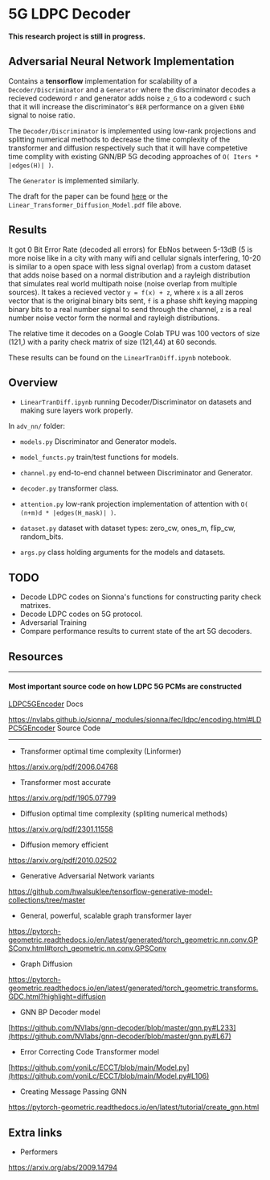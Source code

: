 # 5G LDPC Decoder

**This research project is still in progress.**

## Adversarial Neural Network Implementation

Contains a **tensorflow** implementation for scalability of a `Decoder/Discriminator` and a `Generator` where the discriminator decodes a recieved codeword `r`
and generator adds noise `z_G` to a codeword `c` such that it will increase the discriminator's `BER` performance 
on a given `EbN0` signal to noise ratio. 

The `Decoder/Discriminator` is implemented using low-rank projections and splitting numerical methods to decrease the time complexity 
of the transformer and diffusion respectively such that it will have competetive time complity with existing GNN/BP 5G 
decoding approaches of `O( Iters * |edges(H)| )`. 

The `Generator` is implemented similarly.

The draft for the paper can be found [here](Linear_Transformer_Diffusion_Model.pdf) or the `Linear_Transformer_Diffusion_Model.pdf` file above.

## Results
It got 0 Bit Error Rate (decoded all errors) for EbNos between 5-13dB (5 is more noise like in a city with many wifi and cellular signals interfering, 10-20 is similar to a open space with less signal overlap) from a custom dataset that adds noise based on a normal distribution and a rayleigh distribution that simulates real world multipath noise (noise overlap from multiple sources). It takes a recieved vector `y = f(x) + z`, where `x` is a all zeros vector that is the original binary bits sent, `f` is a phase shift keying mapping binary bits to a real number signal to send through the channel, `z` is a real number noise vector form the normal and rayleigh distributions. 

The relative time it decodes on a Google Colab TPU was 100 vectors of size (121,) with a parity check matrix of size (121,44) at 60 seconds. 

These results can be found on the `LinearTranDiff.ipynb` notebook.


## Overview

- `LinearTranDiff.ipynb` running Decoder/Discriminator on datasets and making sure layers work properly.

In `adv_nn/` folder: 
- `models.py` Discriminator and Generator models.
- `model_functs.py` train/test functions for models.
- `channel.py` end-to-end channel between Discriminator and Generator.
  
- `decoder.py` transformer class.
- `attention.py` low-rank projection implementation of attention with `O( (n+m)d * |edges(H_mask)| )`.

- `dataset.py` dataset with dataset types: zero_cw, ones_m, flip_cw, random_bits.
- `args.py` class holding arguments for the models and datasets.


## TODO
- Decode LDPC codes on Sionna's functions for constructing parity check matrixes.
- Decode LDPC codes on 5G protocol.
- Adversarial Training
- Compare performance results to current state of the art 5G decoders.


## Resources

--- 

#### Most important source code on how LDPC 5G PCMs are constructed

[LDPC5GEncoder](https://nvlabs.github.io/sionna/api/fec.ldpc.html#sionna.fec.ldpc.encoding.LDPC5GEncoder) Docs

https://nvlabs.github.io/sionna/_modules/sionna/fec/ldpc/encoding.html#LDPC5GEncoder Source Code

--- 
- Transformer optimal time complexity (Linformer)

https://arxiv.org/pdf/2006.04768

- Transformer most accurate

https://arxiv.org/pdf/1905.07799

- Diffusion optimal time complexity (spliting numerical methods)

https://arxiv.org/pdf/2301.11558

- Diffusion memory efficient

https://arxiv.org/pdf/2010.02502

- Generative Adversarial Network variants

https://github.com/hwalsuklee/tensorflow-generative-model-collections/tree/master 

- General, powerful, scalable graph transformer layer

https://pytorch-geometric.readthedocs.io/en/latest/generated/torch_geometric.nn.conv.GPSConv.html#torch_geometric.nn.conv.GPSConv

- Graph Diffusion

https://pytorch-geometric.readthedocs.io/en/latest/generated/torch_geometric.transforms.GDC.html?highlight=diffusion

- GNN BP Decoder model

[https://github.com/NVlabs/gnn-decoder/blob/master/gnn.py#L233](https://github.com/NVlabs/gnn-decoder/blob/master/gnn.py#L67)

- Error Correcting Code Transformer model

[https://github.com/yoniLc/ECCT/blob/main/Model.py](https://github.com/yoniLc/ECCT/blob/main/Model.py#L106)

- Creating Message Passing GNN

https://pytorch-geometric.readthedocs.io/en/latest/tutorial/create_gnn.html


## Extra links

- Performers

https://arxiv.org/abs/2009.14794
